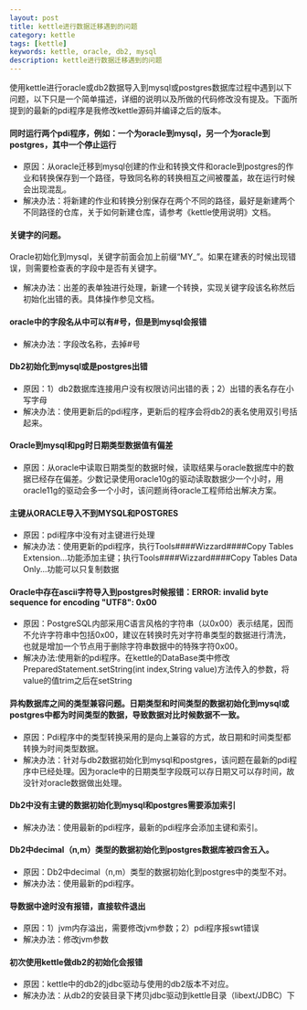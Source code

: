 ```yaml
---
layout: post
title: kettle进行数据迁移遇到的问题
category: kettle
tags: [kettle]
keywords: kettle, oracle, db2, mysql
description: kettle进行数据迁移遇到的问题
---
```


使用kettle进行oracle或db2数据导入到mysql或postgres数据库过程中遇到以下问题，以下只是一个简单描述，详细的说明以及所做的代码修改没有提及。下面所提到的最新的pdi程序是我修改kettle源码并编译之后的版本。

#### 同时运行两个pdi程序，例如：一个为oracle到mysql，另一个为oracle到postgres，其中一个停止运行

* 原因：从oracle迁移到mysql创建的作业和转换文件和oracle到postgres的作业和转换保存到一个路径，导致同名称的转换相互之间被覆盖，故在运行时候会出现混乱。
* 解决办法：将新建的作业和转换分别保存在两个不同的路径，最好是新建两个不同路径的仓库，关于如何新建仓库，请参考《kettle使用说明》文档。

#### 关键字的问题。
Oracle初始化到mysql，关键字前面会加上前缀“MY_”。如果在建表的时候出现错误，则需要检查表的字段中是否有关键字。

* 解决办法：出差的表单独进行处理，新建一个转换，实现关键字段该名称然后初始化出错的表。具体操作参见文档。

#### oracle中的字段名从中可以有#号，但是到mysql会报错

* 解决办法：字段改名称，去掉#号

#### Db2初始化到mysql或是postgres出错

* 原因：1）db2数据库连接用户没有权限访问出错的表；2）出错的表名存在小写字母
* 解决办法：使用更新后的pdi程序，更新后的程序会将db2的表名使用双引号括起来。

#### Oracle到mysql和pg时日期类型数据值有偏差

* 原因：从oracle中读取日期类型的数据时候，读取结果与oracle数据库中的数据已经存在偏差。少数记录使用oracle10g的驱动读取数据少一个小时，用oracle11g的驱动会多一个小时，该问题尚待oracle工程师给出解决方案。

####  主键从ORACLE导入不到MYSQL和POSTGRES

* 原因：pdi程序中没有对主键进行处理
* 解决办法：使用更新的pdi程序，执行Tools####Wizzard####Copy Tables Extension...功能添加主键；执行Tools####Wizzard####Copy Tables Data Only...功能可以只复制数据

#### Oracle中存在ascii字符导入到postgres时候报错：ERROR: invalid byte sequence for encoding "UTF8": 0x00

* 原因：PostgreSQL内部采用C语言风格的字符串（以0x00）表示结尾，因而不允许字符串中包括0x00，建议在转换时先对字符串类型的数据进行清洗，也就是增加一个节点用于删除字符串数据中的特殊字符0x00。
* 解决办法:使用新的pdi程序。在kettle的DataBase类中修改PreparedStatement.setString(int index,String value)方法传入的参数，将value的值trim之后在setString

#### 异构数据库之间的类型兼容问题。日期类型和时间类型的数据初始化到mysql或postgres中都为时间类型的数据，导致数据对比时候数据不一致。

* 原因：Pdi程序中的类型转换采用的是向上兼容的方式，故日期和时间类型都转换为时间类型数据。
* 解决办法：针对与db2数据初始化到mysql和postgres，该问题在最新的pdi程序中已经处理。因为oracle中的日期类型字段既可以存日期又可以存时间，故没针对oracle数据做出处理。

#### Db2中没有主键的数据初始化到mysql和postgres需要添加索引

* 解决办法：使用最新的pdi程序，最新的pdi程序会添加主键和索引。

#### Db2中decimal（n,m）类型的数据初始化到postgres数据库被四舍五入。

* 原因：Db2中decimal（n,m）类型的数据初始化到postgres中的类型不对。
* 解决办法：使用最新的pdi程序。

#### 导数据中途时没有报错，直接软件退出

* 原因：1）jvm内存溢出，需要修改jvm参数；2）pdi程序报swt错误
* 解决办法：修改jvm参数

#### 初次使用kettle做db2的初始化会报错

* 原因：kettle中的db2的jdbc驱动与使用的db2版本不对应。
* 解决办法：从db2的安装目录下拷贝jdbc驱动到kettle目录（libext/JDBC）下
